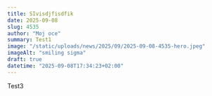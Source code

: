 ```yaml
---
title: SIvisdjfisdfik
date: 2025-09-08
slug: 4535
author: "Moj oce"
summary: Test1
image: "/static/uploads/news/2025/09/2025-09-08-4535-hero.jpeg"
imageAlt: "smiling sigma"
draft: true
datetime: "2025-09-08T17:34:23+02:00"
---
```


Test3
